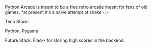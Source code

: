 Python Arcade is meant to be a free retro arcade meant for fans of old games.
\*at present it's a naive attempt at snake -\_-

Tech Stack:

Python,
Pygame

Future Stack:
Flask- for storing high scores in the backend.
